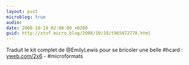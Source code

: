```yaml
---
layout: post
microblog: true
audio: 
date: 2008-10-18 02:00:00 +0200
guid: http://xtof.micro.blog/2008/10/18/t965072778.html
---
```

Traduit le kit complet de @EmilyLewis pour se bricoler une belle #hcard : [yweb.com/2x6](http://yweb.com/2x6) - #microformats
